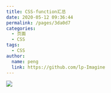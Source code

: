 ```yaml
---
title: CSS-function汇总
date: 2020-05-12 09:36:44
permalink: /pages/3da0d7
categories: 
  - 页面
  - CSS
tags:
  - CSS
author:
  name: peng
  link: https://github.com/lp-Imagine
---
```

![](https://cdn.jsdelivr.net/gh/xugaoyi/image_store/blog/20200512161232.jpg)